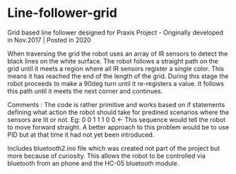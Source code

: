 # Line-follower-grid
Grid based line follower designed for Praxis Project - Originally developed in Nov.2017 | Posted in 2020

When traversing the grid the robot uses an array of IR sensors to detect the black lines on the white surface. The robot follows a straight path on the grid until it meets
a region where all IR sensors register a single color. This means it has reached the end of the length of the grid. During this stage the robot proceeds to make a 90deg turn
until it re-registers a value. It follows this path until it meets the next corner and continues. 

Comments : The code is rather primitive and works based on if statements defining what action the robot should take for predined scenarios where the sensors are lit or not. Eg:
0 0 1 1 1 0 0 <- This sequence would tell the robot to move forward straight. A better approach to this problem would be to use PID but at that time it had not yet been introduced.

Includes bluetooth2.ino file which was created not part of the project but more because of curiosity. This allows the robot to be controlled via bluetooth from an phone and the HC-05 bluetooth module. 

